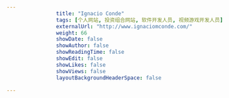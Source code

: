 ---
                title: "Ignacio Conde"
                tags: [个人网站, 投资组合网站, 软件开发人员, 视频游戏开发人员]
                externalUrl: "http://www.ignaciomconde.com/"
                weight: 66
                showDate: false
                showAuthor: false
                showReadingTime: false
                showEdit: false
                showLikes: false
                showViews: false
                layoutBackgroundHeaderSpace: false
                ---

